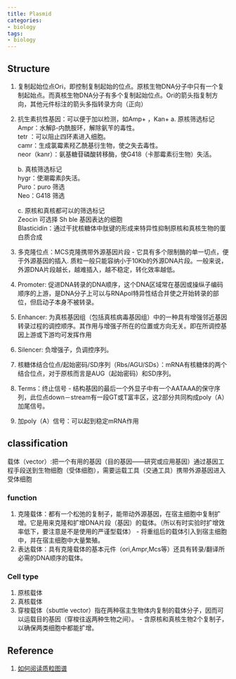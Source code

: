 ```yaml
---
title: Plasmid
categories: 
- biology
tags: 
- biology
---
```


## Structure
1. 复制起始位点Ori，即控制复制起始的位点。原核生物DNA分子中只有一个复制起始点。而真核生物DNA分子有多个复制起始位点。Ori的箭头指复制方向，其他元件标注的箭头多指转录方向（正向）
2. 抗生素抗性基因：可以便于加以检测，如Amp+ ，Kan+
    a. 原核筛选标记
        Ampr：水解β-内酰胺环，解除氨苄的毒性。<br>
    tetr ：可以阻止四环素进入细胞。<br>
        camr：生成氯霉素羟乙酰基衍生物，使之失去毒性。<br>
        neor（kanr）：氨基糖苷磷酸转移酶，使G418（卡那霉素衍生物）失活。<br>

    b. 真核筛选标记<br>
        hygr：使潮霉素β失活。<br>
        Puro：puro 筛选<br>
        Neo：G418 筛选<br>
    
    c. 原核和真核都可以的筛选标记<br>
        Zeocin 可选择 Sh ble 基因表达的细胞<br>
        Blasticidin：通过干扰核糖体中肽键的形成来特异性抑制原核和真核生物的蛋白质合成<br>

3. 多克隆位点：MCS克隆携带外源基因片段 - 它具有多个限制酶的单一切点，便于外源基因的插入. 质粒一般只能容纳小于10Kb的外源DNA片段。一般来说，外源DNA片段越长，越难插入，越不稳定，转化效率越低。
4. Promoter: 促进DNA转录的DNA顺序，这个DNA区域常在基因或操纵子编码顺序的上游，是DNA分子上可以与RNApol特异性结合并使之开始转录的部位，但启动子本身不被转录。
5. Enhancer: 为真核基因组（包括真核病毒基因组）中的一种具有增强邻近基因转录过程的调控顺序。其作用与增强子所在的位置或方向无关。即在所调控基因上游或下游均可发挥作用
6. Silencer: 负增强子，负调控序列。
7. 核糖体结合位点/起始密码/SD序列（Rbs/AGU/SDs）：mRNA有核糖体的两个结合位点，对于原核而言是AUG（起始密码）和SD序列。
8. Terms：终止信号 - 结构基因的最后一个外显子中有一个AATAAA的保守序列，此位点down－stream有一段GT或T富丰区，这2部分共同构成poly（A）加尾信号。
9. 加poly（A）信号：可以起到稳定mRNA作用

## classification
载体（vector）:把一个有用的基因（目的基因——研究或应用基因）通过基因工程手段送到生物细胞（受体细胞），需要运载工具（交通工具）携带外源基因进入受体细胞

### function
1. 克隆载体：都有一个松弛的复制子，能带动外源基因，在宿主细胞中复制扩增。它是用来克隆和扩增DNA片段（基因）的载体。（所以有时实验时扩增效率低下，要注意是不是使用的严谨型载体） - 将重组后的载体引入到宿主细胞中，并在宿主细胞中大量繁殖。
2. 表达载体：具有克隆载体的基本元件（ori,Ampr,Mcs等）还具有转录/翻译所必需的DNA顺序的载体。

### Cell type
1. 原核载体
2. 真核载体
3. 穿梭载体（sbuttle vector）指在两种宿主生物体内复制的载体分子，因而可以运载目的基因（穿梭往返两种生物之间）。 - 含原核和真核生物2个复制子，以确保两类细胞中都能扩增。

## Reference
1. [如何阅读质粒图谱](https://www.biomart.cn/experiment/430/457/741/43941.htm)
